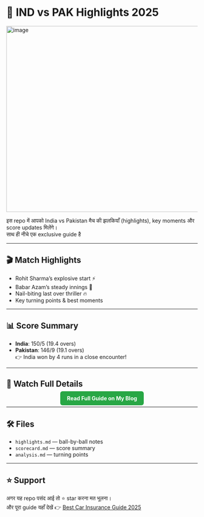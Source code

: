 
# 🏏 IND vs PAK Highlights 2025
<img width="735" height="490" alt="image" src="https://github.com/user-attachments/assets/acb90f49-367f-4d89-ae12-6c495b802e6d" />

इस repo में आपको India vs Pakistan मैच की झलकियाँ (highlights), key moments और score updates मिलेंगे।  
साथ ही नीचे एक exclusive guide है 

---

## 🎬 Match Highlights
- Rohit Sharma’s explosive start ⚡
- Babar Azam’s steady innings 🏏
- Nail-biting last over thriller 🔥
- Key turning points & best moments

---

## 📊 Score Summary
- **India**: 150/5 (19.4 overs)  
- **Pakistan**: 146/9 (19.1 overs)  
👉 India won by 4 runs in a close encounter!

---

## 📌 Watch Full Details
<p align="center">
  <a href="https://digeestor.blogspot.com/2025/09/Best-Car-Insurance.html" target="_blank" style="background-color:#28a745;color:white;padding:10px 18px;border-radius:6px;text-decoration:none;font-weight:bold;">
    Read Full Guide on My Blog
  </a>
</p>

---

## 🛠️ Files
- `highlights.md` — ball-by-ball notes  
- `scorecard.md` — score summary  
- `analysis.md` — turning points  

---

## ⭐ Support
अगर यह repo पसंद आई तो ⭐ star करना मत भूलना।  
और पूरा guide यहाँ देखें 👉 [Best Car Insurance Guide 2025](https://digeestor.blogspot.com/2025/09/Best-Car-Insurance.html)
